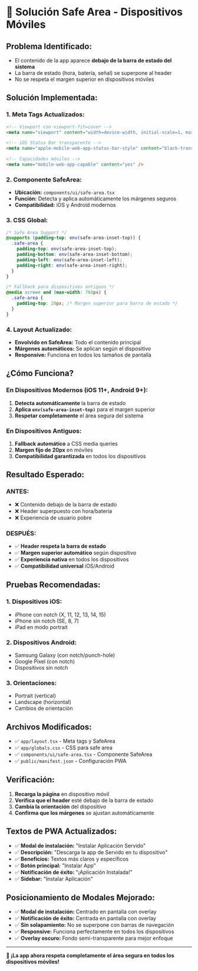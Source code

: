 # 🎯 **Solución Safe Area - Dispositivos Móviles**

## **Problema Identificado:**
- El contenido de la app aparece **debajo de la barra de estado del sistema**
- La barra de estado (hora, batería, señal) se superpone al header
- No se respeta el margen superior en dispositivos móviles

## **Solución Implementada:**

### **1. Meta Tags Actualizados:**
```html
<!-- Viewport con viewport-fit=cover -->
<meta name="viewport" content="width=device-width, initial-scale=1, maximum-scale=1, user-scalable=no, viewport-fit=cover" />

<!-- iOS Status Bar transparente -->
<meta name="apple-mobile-web-app-status-bar-style" content="black-translucent" />

<!-- Capacidades móviles -->
<meta name="mobile-web-app-capable" content="yes" />
```

### **2. Componente SafeArea:**
- **Ubicación:** `components/ui/safe-area.tsx`
- **Función:** Detecta y aplica automáticamente los márgenes seguros
- **Compatibilidad:** iOS y Android modernos

### **3. CSS Global:**
```css
/* Safe Area Support */
@supports (padding-top: env(safe-area-inset-top)) {
  .safe-area {
    padding-top: env(safe-area-inset-top);
    padding-bottom: env(safe-area-inset-bottom);
    padding-left: env(safe-area-inset-left);
    padding-right: env(safe-area-inset-right);
  }
}

/* Fallback para dispositivos antiguos */
@media screen and (max-width: 768px) {
  .safe-area {
    padding-top: 20px; /* Margen superior para barra de estado */
  }
}
```

### **4. Layout Actualizado:**
- **Envolvido en SafeArea:** Todo el contenido principal
- **Márgenes automáticos:** Se aplican según el dispositivo
- **Responsive:** Funciona en todos los tamaños de pantalla

## **¿Cómo Funciona?**

### **En Dispositivos Modernos (iOS 11+, Android 9+):**
1. **Detecta automáticamente** la barra de estado
2. **Aplica `env(safe-area-inset-top)`** para el margen superior
3. **Respetar completamente** el área segura del sistema

### **En Dispositivos Antiguos:**
1. **Fallback automático** a CSS media queries
2. **Margen fijo de 20px** en móviles
3. **Compatibilidad garantizada** en todos los dispositivos

## **Resultado Esperado:**

### **ANTES:**
- ❌ Contenido debajo de la barra de estado
- ❌ Header superpuesto con hora/batería
- ❌ Experiencia de usuario pobre

### **DESPUÉS:**
- ✅ **Header respeta la barra de estado**
- ✅ **Margen superior automático** según dispositivo
- ✅ **Experiencia nativa** en todos los dispositivos
- ✅ **Compatibilidad universal** iOS/Android

## **Pruebas Recomendadas:**

### **1. Dispositivos iOS:**
- iPhone con notch (X, 11, 12, 13, 14, 15)
- iPhone sin notch (SE, 8, 7)
- iPad en modo portrait

### **2. Dispositivos Android:**
- Samsung Galaxy (con notch/punch-hole)
- Google Pixel (con notch)
- Dispositivos sin notch

### **3. Orientaciones:**
- Portrait (vertical)
- Landscape (horizontal)
- Cambios de orientación

## **Archivos Modificados:**
- ✅ `app/layout.tsx` - Meta tags y SafeArea
- ✅ `app/globals.css` - CSS para safe area
- ✅ `components/ui/safe-area.tsx` - Componente SafeArea
- ✅ `public/manifest.json` - Configuración PWA

## **Verificación:**
1. **Recarga la página** en dispositivo móvil
2. **Verifica que el header** esté debajo de la barra de estado
3. **Cambia la orientación** del dispositivo
4. **Confirma que los márgenes** se ajustan automáticamente

## **Textos de PWA Actualizados:**
- ✅ **Modal de instalación:** "Instalar Aplicación Servido"
- ✅ **Descripción:** "Descarga la app de Servido en tu dispositivo"
- ✅ **Beneficios:** Textos más claros y específicos
- ✅ **Botón principal:** "Instalar App"
- ✅ **Notificación de éxito:** "¡Aplicación Instalada!"
- ✅ **Sidebar:** "Instalar Aplicación"

## **Posicionamiento de Modales Mejorado:**
- ✅ **Modal de instalación:** Centrado en pantalla con overlay
- ✅ **Notificación de éxito:** Centrada en pantalla con overlay
- ✅ **Sin solapamiento:** No se superpone con barras de navegación
- ✅ **Responsive:** Funciona perfectamente en todos los dispositivos
- ✅ **Overlay oscuro:** Fondo semi-transparente para mejor enfoque

---

**🎉 ¡La app ahora respeta completamente el área segura en todos los dispositivos móviles!**
